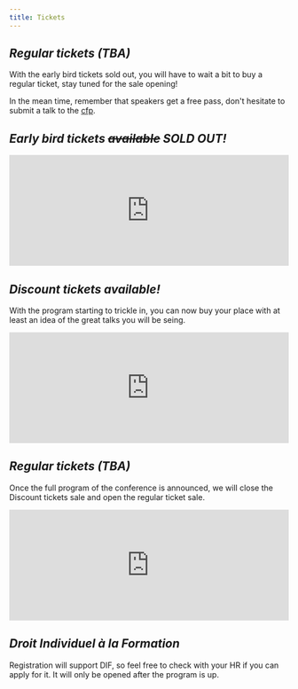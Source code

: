 ```yaml
---
title: Tickets
---
```


<em>Regular tickets (TBA)</em>
------------------
With the early bird tickets sold out, you will have to wait a bit to buy a regular ticket, stay tuned for the sale opening! 

In the mean time, remember that speakers get a free pass, don't hesitate to submit a talk to the [cfp](cfp.html). 

<em>Early bird tickets <strike>available</strike> SOLD OUT!</em>
------------------
<div style="width:100%; text-align:left;">
  <iframe src="http://www.eventbrite.com/tickets-external?eid=7490047935&ref=etckt" frameborder="0" height="200px" width="100%" vspace="0" hspace="0" marginheight="5" marginwidth="5" scrolling="no" allowtransparency="true"></iframe>
</div>

<em>Discount tickets available!</em>
------------------
With the program starting to trickle in, you can now buy your place with at least an idea of the great talks you will be seing. 
<div style="width:100%; text-align:left;">
  <iframe src="http://www.eventbrite.com/tickets-external?eid=7490047935&ref=etckt" frameborder="0" height="200px" width="100%" vspace="0" hspace="0" marginheight="5" marginwidth="5" scrolling="no" allowtransparency="true"></iframe>
</div>

<em>Regular tickets (TBA)</em>
------------------
Once the full program of the conference is announced, we will close the Discount tickets sale and open the regular ticket sale.
<div style="width:100%; text-align:left;">
  <iframe src="http://www.eventbrite.com/tickets-external?eid=7490047935&ref=etckt" frameborder="0" height="200px" width="100%" vspace="0" hspace="0" marginheight="5" marginwidth="5" scrolling="no" allowtransparency="true"></iframe>
</div>

<em>Droit Individuel à la Formation</em>
------------------

Registration will support DIF, so feel free to check with your HR if you can apply for it. It will only be opened after the program is up. 
